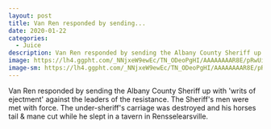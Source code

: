 ```yaml
---
layout: post
title: Van Ren responded by sending...
date: 2020-01-22
categories: 
  - Juice
description: Van Ren responded by sending the Albany County Sheriff up with 'writs of ejectment' against the leaders of the resistance.  The Sheriff's men were met with force.  The under-sheriff's carriage was destroyed and his horses tail & mane cut while he slept in a tavern in Rensselearsville.
image: https://lh4.ggpht.com/_NNjxeW9ewEc/TN_ODeoPgHI/AAAAAAAAR8E/pRwUiNXjtLE/tmp5B8_thumb_thumb1.jpg?imgmax=800
image-sm: https://lh4.ggpht.com/_NNjxeW9ewEc/TN_ODeoPgHI/AAAAAAAAR8E/pRwUiNXjtLE/tmp5B8_thumb_thumb1.jpg?imgmax=800
---
```

Van Ren responded by sending the Albany County Sheriff up with 'writs of ejectment' against the leaders of the resistance.  The Sheriff's men were met with force.  The under-sheriff's carriage was destroyed and his horses tail & mane cut while he slept in a tavern in Rensselearsville.